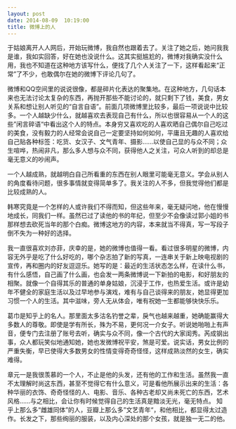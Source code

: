 ```yaml
---
layout: post
date: 2014-08-09  10:19:00
title: 微博上的人
---
```


<p>
于姑娘离开人人网后，开始玩微博，我自然也跟着去了。关注了她之后，她问我我是谁，我如实回答，好在她也没说什么。这其实挺尴尬的，微博对我确实没什么用，我也不知道在这种地方该写什么，便找了几个人关注了一下，这样看起来“正常”了不少，也敢偶尔在她的微博下评论几句了。

<!--more-->
微博和QQ空间里的说说很像，都是碎片化表达的聚集地。在这种地方，几句话本来也无法讨论太复杂的东西，再抛开那些不能讨论的，就只剩下了钱，美食，男女关系和想让别人听见的“自言自语”。前面几项微博里比较多，最后一项说说中比较多。一个人越缺少什么，就越喜欢去表现自己有什么，所以也很容易从一个人的这些”闲言碎语“中看出这个人的特点。本身穷又喜欢吃的人喜欢晒自己偶尔自己吃过的美食，没有毅力的人经常会说自己一定要坚持如何如何，平庸且无趣的人喜欢给自己贴各种标签：吃货、女汉子、文气青年、摄影……以使自己显的与众不同；众生喧哗，热闹非凡，那么多人想与众不同，获得他人之关注，可众人听到的却总是毫无意义的吵闹声。

一个人越成熟，就越明白自己所看重的东西在别人眼里可能毫无意义。学会从别人的角度看待问题，很多事情就变得简单多了。我关注的人不多，但我觉得他们都是比较成熟的人。

韩寒究竟是一个怎样的人或许我们不得而知，但这些年来，毫无疑问地，他在慢慢地成长，同我们一样。虽然已过了读他的书的年纪，但至少不会像读过郭小姐的书那样想去砍死当年的那个白痴。微博这地方的内容，本来就当不得真，写一写段子倒不失为一种好的选择。

我一直很喜欢刘亦菲，庆幸的是，她的微博也值得一看。看过很多明星的微博，内容无外乎是吃了什么好吃的，哪个杂志拍了新的写真，一连串关于新上映电视剧的宣传，再和圈内的好友逗逗乐。她写的是：最近的生活状态怎么样，在读什么书，有什么感悟，自己画了什么画，也会发一两条微博说一下新拍的电影，和好朋友的相聚。就像一个自得其乐的普通的单身姑娘，沉浸于工作，也热爱生活。或许是幼年不健全的家庭生活以及过早地参与演戏，难有与自己谈得来的朋友，她显得更加习惯一个人的生活。其中滋味，旁人无从体会，唯有祝她一生都能够快快乐乐。

葛巾是知乎上的名人。那里面太多沽名钓誉之辈，戾气也越来越重，她确能赢得大多数人的尊敬。即使是学有所长，殊为不易，更何况一介女子。听说她啪啪上有声音，便专门去注册了账号去听，确实与众不同，像一个古代的大家闺秀。芮成钢出事，众人都玩笑似地通知她，她也发微博祝平安，煞是可爱。说实话，男女比例的严重失衡，早已使得大多数男女的性情变得奇奇怪怪，这样成熟淡然的女生，确实难得。

章元一是我很羡慕的一个人，不止是他的头发，还有他的工作和生活。虽然我一直不太理解时尚这东西，甚至不觉得它有什么意义，可是看他所展示出来的生活：各种华丽的衣饰、奇奇怪怪的人、电影、音乐、各种古老却又尚未死亡的东西，艺术风格……与之相比，会让你有时候觉得自己的生活真是黯淡无光，毫无特点。
知乎上那么多“雌雄同体”的人，豆瓣上那么多”文艺青年“，和他相比，都显得太过造作。长发之下，那些绚丽的服装，以及内心深处的那个女孩，就是独一无二的他。

</p>
